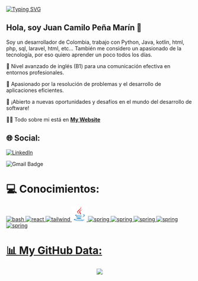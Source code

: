 [![Typing SVG](https://readme-typing-svg.demolab.com?font=Fira+Code&pause=1000&color=3880F7&random=true&width=480&lines=Software+engineer;Juan+Camilo+Pe%C3%B1a+Mar%C3%ADn)](https://git.io/typing-svg)

Hola, soy Juan Camilo Peña Marín 👋
----------------------------------------------------
Soy un desarrollador de Colombia, trabajo con Python, Java, kotlin, html, php, sql, laravel, html, etc... También me considero un apasionado de la tecnología, por eso quiero aprender un poco todos los días.

🌟 Nivel avanzado de inglés (B1) para una comunicación efectiva en entornos profesionales.

💼 Apasionado por la resolución de problemas y el desarrollo de aplicaciones eficientes.

💬 ¡Abierto a nuevas oportunidades y desafíos en el mundo del desarrollo de software!

🙋‍♂️ Todo sobre mi está en **[My Website](https://juaancamilo82.github.io/portafolio/)**

## 🌐 Social:
[![LinkedIn](https://img.shields.io/badge/LinkedIn-%230077B5.svg?logo=linkedin&logoColor=white)](https://linkedin.com/in/juancamilopeñamarin)

![Gmail Badge](https://img.shields.io/badge/-juaancamilo82@gmail.com-EE0000?style=flat-square&logo=Gmail&logoColor=white&link=mailto:juaancamilo82@gmail.com) 

# 💻 Conocimientos:
<p align="left"> <a href="" target="_blank"> <img src="https://www.vectorlogo.zone/logos/angular/angular-ar21.svg" alt="bash" width="40" height="40"/>
<a href="" target="_blank"> <img src="https://www.vectorlogo.zone/logos/reactjs/reactjs-icon.svg" alt="react" width="40" height="40"/>
</a><a href="" target="_blank"> <img src="https://www.vectorlogo.zone/logos/tailwindcss/tailwindcss-icon.svg" alt="tailwind" width="40" height="40"/> </a>
<a href="" target="_blank"> <img src="https://raw.githubusercontent.com/devicons/devicon/master/icons/java/java-original.svg" alt="java" width="40" height="40"/>
<a href="" target="_blank"> <img src="https://www.vectorlogo.zone/logos/w3_css/w3_css-icon.svg" alt="spring" width="40" height="40"/>
<a href="" target="_blank"> <img src="https://www.vectorlogo.zone/logos/python/python-icon.svg" alt="spring" width="40" height="40"/>
<a href="" target="_blank"> <img src="https://www.vectorlogo.zone/logos/reactjs/reactjs-icon.svg" alt="spring" width="40" height="40"/>
<a href="" target="_blank"> <img src="https://www.vectorlogo.zone/logos/php/php-icon.svg" alt="spring" width="40" height="40"/>
<a href="" target="_blank"> <img src="https://www.vectorlogo.zone/logos/kotlinlang/kotlinlang-icon.svg" alt="spring" width="40" height="40"/>

# 📊 My GitHub Data:

<div align="center">
  <img align="center" src="https://github-readme-stats.anuraghazra1.vercel.app/api?username=juaancamilo82&show_icons=true" />
</div>

    
